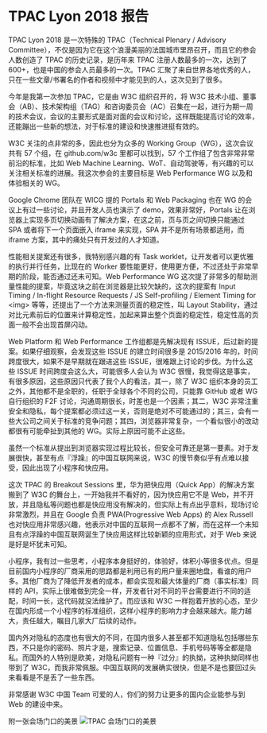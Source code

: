 # TPAC Lyon 2018 报告


TPAC Lyon 2018 是一次特殊的 TPAC（Technical Plenary / Advisory Committee），不仅是因为它在这个浪漫美丽的法国城市里昂召开，而且它的参会人数创造了 TPAC 的历史记录，是历年来 TPAC 注册人数最多的一次，达到了 600+，也是中国的参会人员最多的一次。TPAC 汇聚了来自世界各地优秀的人，只在一些文章/书署名的作者和视频中才能见到的人，这次见到了很多。

今年是我第一次参加 TPAC，它是由 W3C 组织召开的，将 W3C 技术小组、董事会（AB）、技术架构组（TAG）和咨询委员会（AC）召集在一起，进行为期一周的技术会议，会议的主要形式是面对面的会议和讨论，这样既能提高讨论的效率，还能蹦出一些新的想法，对于标准的建设和快速推进挺有效的。

W3C 关注的点非常的多，因此也分为众多的 Working Group（WG），这次会议共有 57 个组，在 github.com/w3c 里都可以找到，57 个工作组了包含非常非常前沿的标准，比如 Web Machine Learning、WoT、自动驾驶等，有兴趣的可以关注相关标准的进展。我这次参会的主要目标是 Web Performance WG 以及和体验相关的 WG。

Google Chrome 团队在 WICG 提的 Portals 和 Web Packaging 也在 WG 的会议上有过一些讨论，并且开发人员也演示了 demo，效果非常好，Portals 让在浏览器上实现多页切换动画有了解决方案，在这之前，页与页之间切换只能通过 SPA 或者将下一个页面嵌入 iframe 来实现，SPA 并不是所有场景都适用，而 iframe 方案，其中的痛处只有开发过的人才知道。

性能相关提案还有很多，我特别感兴趣的有 Task worklet，让开发者可以更优雅的执行并行任务，比现在的 Worker 要性能更好，使用更方便，不过还处于非常早期的阶段，能否通过还未可知。Web Performance WG 这次提了非常多的帮助测量性能的提案，毕竟这块之前在浏览器是比较欠缺的，这次的提案有 Input Timing / In-flight Resource Requests / JS Self-profiling / Element Timing for \<img\> 等等，还提出了一个方法来测量页面的稳定性，叫 Layout Stability，通过对比元素前后的位置来计算稳定性，加起来算出整个页面的稳定性，稳定性高的页面一般不会出现首屏闪动。

Web Platform 和 Web Performance 工作组都是先解决现有 ISSUE，后过新的提案。如果仔细观察，会发现这些 ISSUE 的建立时间很多是 2015/2016 年的，时间跨度很大，如果不是早期就在跟进这些 ISSUE，很难跟上讨论的步伐。为什么这些 ISSUE 时间跨度会这么大，可能很多人会认为 W3C 很慢，我觉得这是事实，有很多原因，这些原因只代表了我个人的看法，其一，除了 W3C 组织本身的员工之外，其他都不是全职的，任职于全球各个不同的公司，只能靠 GitHub 或者 WG 自行组织的 F2F 讨论，沟通周期很长，时差也是一个因素；其二，W3C 非常注重安全和隐私，每个提案都必须过这一关，否则是绝对不可能通过的；其三，会有一些大公司之间关于标准的竞争问题；其四，浏览器非常复杂，一个看似很小的改动都很有可能牵扯到其他的 WG。实际上原因可能不止这些。

虽然一个标准从提出到浏览器实现过程比较长，但安全可靠还是第一要素。对于发展很快，甚至有点『浮躁』的中国互联网来说，W3C 的慢节奏似乎有点难以接受，因此出现了小程序和快应用。

这次 TPAC 的 Breakout Sessions 里，华为把快应用（Quick App）的解决方案搬到了 W3C 的舞台上，一开始我并不看好的，因为快应用它不是 Web，并不开放，并且隐私等问题也都是快应用没有解决的，但实际上有点出乎意料，现场讨论非常激烈，并且在 Google 负责 PWA(Progressive Web Apps) 的 Alex Russell 也对快应用非常感兴趣，他表示对中国的互联网一点都不了解，而在这样一个未知且有点浮躁的中国互联网诞生了快应用这样比较新颖的应用形式，对于 Web 来说是好是坏犹未可知。

小程序，我有过一些思考，小程序本身挺好的，体验好，体积小等很多优点。但是目前国内小程序的厂商采用的思路都是利用已有的用户量来圈地盘，看谁的用户多。其他厂商为了降低开发者的成本，都会实现和最大体量的厂商（事实标准）同样的 API，实际上很难做到完全一样，开发者针对不同的平台需要进行不同的适配，时间一长，这代码就没法维护了。而应该和 W3C 一样抱着开放的心态，至少在国内形成一个小程序的标准组织，这样小程序的影响力才会越来越大。能力越大，责任越大，瞩目几家大厂后续的动作。

国内外对隐私的态度也有很大的不同，在国内很多人甚至都不知道隐私包括哪些东西，不只是你的密码、照片才是，搜索记录、位置信息、手机号码等等全都是隐私。而国外的人特别是欧美，对隐私问题有一种『过分』的执拗，这种执拗同样也带到了 W3C，而我非常佩服。中国互联网的发展确实很快，但是不是也要回过头来看看是不是丢了一些东西。

非常感谢 W3C 中国 Team 可爱的人，你们的努力让更多的国内企业能参与到 Web 的建设中来。

附一张会场门口的美景
![TPAC 会场门口的美景](https://boscdn.baidu.com/v1/assets/tpac_2018.jpeg)
